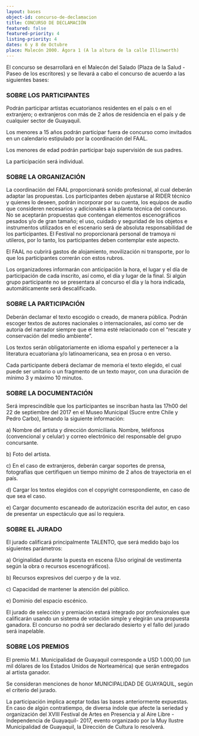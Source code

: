 ```yaml
---
layout: bases
object-id: concurso-de-declamacion
title: CONCURSO DE DECLAMACIÓN
featured: false
featured-priority: 4
listing-priority: 4
dates: 6 y 8 de Octubre
place: Malecón 2000. Ágora 1 (A la altura de la calle Illinworth)
---
```

El concurso se desarrollará en el Malecón del Salado (Plaza de la Salud - Paseo de los escritores) y se llevará a cabo el concurso de acuerdo a las siguientes bases:
 
### SOBRE LOS PARTICIPANTES
Podrán participar artistas ecuatorianos residentes en el país o en el extranjero; o extranjeros con más de 2 años de residencia en el país y de cualquier sector de Guayaquil.  

Los menores a 15 años podrán participar fuera de concurso como invitados en un calendario estipulado por la coordinación del FAAL. 

Los menores de edad podrán participar bajo supervisión de sus padres.  

La participación será individual.
 
### SOBRE LA ORGANIZACIÓN 
La coordinación del FAAL proporcionará sonido profesional, al cual deberán adaptar las propuestas. Los participantes deben ajustarse al RIDER técnico y quienes lo deseen, podrán incorporar por su cuenta, los equipos de audio que consideren necesarios y adicionales a la planta técnica del concurso. No se aceptarán propuestas que contengan elementos escenográficos pesados y/o de gran tamaño; el uso, cuidado y seguridad de los objetos e instrumentos utilizados en el escenario será de absoluta responsabilidad de los participantes. El Festival no proporcionará personal de tramoya ni utileros, por lo tanto, los participantes deben contemplar este aspecto.  

El FAAL no cubrirá gastos de alojamiento, movilización ni transporte, por lo que los participantes correrán con estos rubros.  

Los organizadores informarán con anticipación la hora, el lugar y el día de participación de cada inscrito, así como, el día y lugar de la final. Si algún grupo participante no se presentara al concurso el día y la hora indicada, automáticamente será descalificado.
 
### SOBRE LA PARTICIPACIÓN 
Deberán declamar el texto escogido o creado, de manera pública. Podrán escoger textos de autores nacionales o internacionales, así como ser de autoría del narrador siempre que el tema esté relacionado con el “rescate y conservación del medio ambiente”.  

Los textos serán obligatoriamente en idioma español y pertenecer a la literatura ecuatoriana y/o latinoamericana, sea en prosa o en verso.  

Cada participante deberá declamar de memoria el texto elegido, el cual puede ser unitario o un fragmento de un texto mayor, con una duración de mínimo 3 y máximo 10 minutos.

### SOBRE LA DOCUMENTACIÓN
Será imprescindible que los participantes se inscriban hasta las 17h00 del 22 de septiembre del 2017 en el Museo Municipal (Sucre entre Chile y Pedro Carbo), llenando la siguiente información:  

a) Nombre del artista y dirección domiciliaria. Nombre, teléfonos (convencional y celular) y correo electrónico del responsable del grupo concursante.  

b) Foto del artista.  

c) En el caso de extranjeros, deberán cargar soportes de prensa, fotografías que certifiquen un tiempo mínimo de 2 años de trayectoria en el país.  

d) Cargar los textos elegidos con el copyright correspondiente, en caso de que sea el caso.  

e) Cargar documento escaneado de autorización escrita del autor, en caso de presentar un espectáculo que así lo requiera.
 
### SOBRE EL JURADO
El jurado calificará principalmente TALENTO, que será medido bajo los siguientes parámetros:  

a) Originalidad durante la puesta en escena (Uso original de vestimenta según la obra o recursos escenográficos).  

b) Recursos expresivos del cuerpo y de la voz.  

c) Capacidad de mantener la atención del público.  

e) Dominio del espacio escénico.  

El jurado de selección y premiación estará integrado por profesionales que calificarán usando un sistema de votación simple y elegirán una propuesta ganadora.  El concurso no podrá ser declarado desierto y el fallo del jurado será inapelable.
 
### SOBRE LOS PREMIOS
El premio M.I. Municipalidad de Guayaquil corresponde a USD 1.000,00 (un mil dólares de los Estados Unidos de Norteamérica) que serán entregados al artista ganador.  

Se consideran menciones de honor MUNICIPALIDAD DE GUAYAQUIL, según el criterio del jurado.  

La participación implica aceptar todas las bases anteriormente expuestas. En caso de algún contratiempo, de diversa índole que afecte la seriedad y organización del XVIII Festival de Artes en Presencia y al Aire Libre -Independencia de Guayaquil- 2017, evento organizado por la Muy Ilustre Municipalidad de Guayaquil, la Dirección de Cultura lo resolverá.
